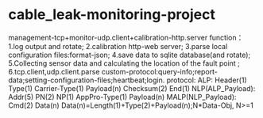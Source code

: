 # cable_leak-monitoring-project
management-tcp+monitor-udp.client+calibration-http.server function： 1.log output and rotate; 2.calibration http-web server; 3.parse local configuration files:format-json; 4.save data to sqlite database(and rotate); 5.Collecting sensor data and calculating the location of the fault point ; 6.tcp.client,udp.client.parse custom-protocol:query-info;report-data;setting-configuration-files;heartbeat;login. protocol: ALP: Header(1) Type(1) Carrier-Type(1) Payload(n) Checksum(2) End(1) NLP(ALP_Payload): Addr(5) PN(2) NP(1) AppPro-Type(1) Payload(n) MALP(NLP_Payload): Cmd(2) Data(n) Data(n)=Length(1)+Type(2)+Payload(n);N*Data-Obj, N>=1
